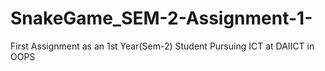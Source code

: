 # SnakeGame_SEM-2-Assignment-1-
First Assignment as an 1st Year(Sem-2) Student Pursuing ICT at DAIICT in OOPS
